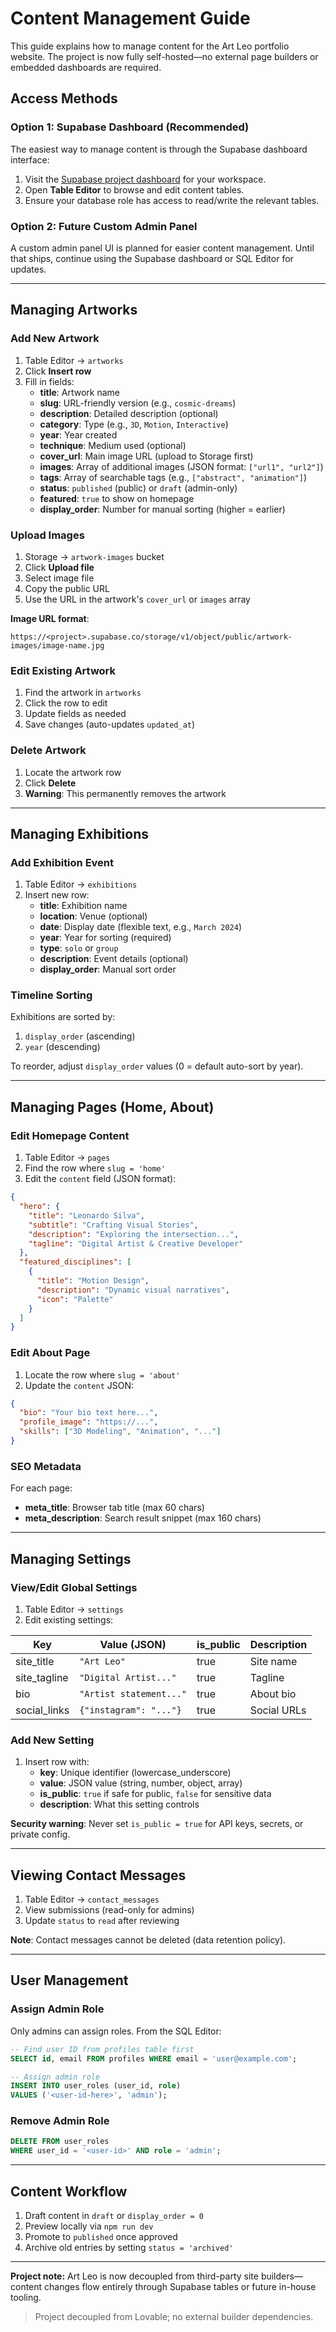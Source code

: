 # Content Management Guide

This guide explains how to manage content for the Art Leo portfolio website. The project is now fully self-hosted—no external page builders or embedded dashboards are required.

## Access Methods

### Option 1: Supabase Dashboard (Recommended)

The easiest way to manage content is through the Supabase dashboard interface:

1. Visit the [Supabase project dashboard](https://supabase.com/dashboard) for your workspace.
2. Open **Table Editor** to browse and edit content tables.
3. Ensure your database role has access to read/write the relevant tables.

### Option 2: Future Custom Admin Panel

A custom admin panel UI is planned for easier content management. Until that ships, continue using the Supabase dashboard or SQL Editor for updates.

---

## Managing Artworks

### Add New Artwork

1. Table Editor → `artworks`
2. Click **Insert row**
3. Fill in fields:
   - **title**: Artwork name
   - **slug**: URL-friendly version (e.g., `cosmic-dreams`)
   - **description**: Detailed description (optional)
   - **category**: Type (e.g., `3D`, `Motion`, `Interactive`)
   - **year**: Year created
   - **technique**: Medium used (optional)
   - **cover_url**: Main image URL (upload to Storage first)
   - **images**: Array of additional images (JSON format: `["url1", "url2"]`)
   - **tags**: Array of searchable tags (e.g., `["abstract", "animation"]`)
   - **status**: `published` (public) or `draft` (admin-only)
   - **featured**: `true` to show on homepage
   - **display_order**: Number for manual sorting (higher = earlier)

### Upload Images

1. Storage → `artwork-images` bucket
2. Click **Upload file**
3. Select image file
4. Copy the public URL
5. Use the URL in the artwork's `cover_url` or `images` array

**Image URL format**:
```
https://<project>.supabase.co/storage/v1/object/public/artwork-images/image-name.jpg
```

### Edit Existing Artwork

1. Find the artwork in `artworks`
2. Click the row to edit
3. Update fields as needed
4. Save changes (auto-updates `updated_at`)

### Delete Artwork

1. Locate the artwork row
2. Click **Delete**
3. **Warning**: This permanently removes the artwork

---

## Managing Exhibitions

### Add Exhibition Event

1. Table Editor → `exhibitions`
2. Insert new row:
   - **title**: Exhibition name
   - **location**: Venue (optional)
   - **date**: Display date (flexible text, e.g., `March 2024`)
   - **year**: Year for sorting (required)
   - **type**: `solo` or `group`
   - **description**: Event details (optional)
   - **display_order**: Manual sort order

### Timeline Sorting

Exhibitions are sorted by:
1. `display_order` (ascending)
2. `year` (descending)

To reorder, adjust `display_order` values (0 = default auto-sort by year).

---

## Managing Pages (Home, About)

### Edit Homepage Content

1. Table Editor → `pages`
2. Find the row where `slug = 'home'`
3. Edit the `content` field (JSON format):

```json
{
  "hero": {
    "title": "Leonardo Silva",
    "subtitle": "Crafting Visual Stories",
    "description": "Exploring the intersection...",
    "tagline": "Digital Artist & Creative Developer"
  },
  "featured_disciplines": [
    {
      "title": "Motion Design",
      "description": "Dynamic visual narratives",
      "icon": "Palette"
    }
  ]
}
```

### Edit About Page

1. Locate the row where `slug = 'about'`
2. Update the `content` JSON:

```json
{
  "bio": "Your bio text here...",
  "profile_image": "https://...",
  "skills": ["3D Modeling", "Animation", "..."]
}
```

### SEO Metadata

For each page:
- **meta_title**: Browser tab title (max 60 chars)
- **meta_description**: Search result snippet (max 160 chars)

---

## Managing Settings

### View/Edit Global Settings

1. Table Editor → `settings`
2. Edit existing settings:

| Key | Value (JSON) | is_public | Description |
|-----|--------------|-----------|-------------|
| site_title | `"Art Leo"` | true | Site name |
| site_tagline | `"Digital Artist..."` | true | Tagline |
| bio | `"Artist statement..."` | true | About bio |
| social_links | `{"instagram": "..."}` | true | Social URLs |

### Add New Setting

1. Insert row with:
   - **key**: Unique identifier (lowercase_underscore)
   - **value**: JSON value (string, number, object, array)
   - **is_public**: `true` if safe for public, `false` for sensitive data
   - **description**: What this setting controls

**Security warning**: Never set `is_public = true` for API keys, secrets, or private config.

---

## Viewing Contact Messages

1. Table Editor → `contact_messages`
2. View submissions (read-only for admins)
3. Update `status` to `read` after reviewing

**Note**: Contact messages cannot be deleted (data retention policy).

---

## User Management

### Assign Admin Role

Only admins can assign roles. From the SQL Editor:

```sql
-- Find user ID from profiles table first
SELECT id, email FROM profiles WHERE email = 'user@example.com';

-- Assign admin role
INSERT INTO user_roles (user_id, role)
VALUES ('<user-id-here>', 'admin');
```

### Remove Admin Role

```sql
DELETE FROM user_roles
WHERE user_id = '<user-id>' AND role = 'admin';
```

---

## Content Workflow

1. Draft content in `draft` or `display_order = 0`
2. Preview locally via `npm run dev`
3. Promote to `published` once approved
4. Archive old entries by setting `status = 'archived'`

---

**Project note:** Art Leo is now decoupled from third-party site builders—content changes flow entirely through Supabase tables or future in-house tooling.


> Project decoupled from Lovable; no external builder dependencies.
